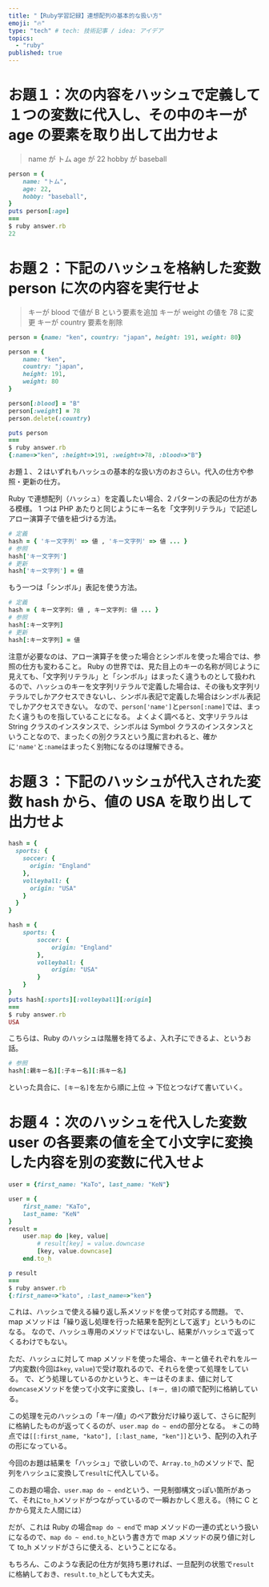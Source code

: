 ```yaml
---
title: "【Ruby学習記録】連想配列の基本的な扱い方"
emoji: "🔥"
type: "tech" # tech: 技術記事 / idea: アイデア
topics:
  - "ruby"
published: true
---
```


# お題１：次の内容をハッシュで定義して１つの変数に代入し、その中のキーが age の要素を取り出して出力せよ

> name が トム
> age が 22
> hobby が baseball

```ruby:answer.rb
person = {
    name: "トム",
    age: 22,
    hobby: "baseball",
}
puts person[:age]
===
$ ruby answer.rb
22
```

# お題２：下記のハッシュを格納した変数 person に次の内容を実行せよ

> キーが blood で値が B という要素を追加
> キーが weight の値を 78 に変更
> キーが country 要素を削除

```ruby:example.rb
person = {name: "ken", country: "japan", height: 191, weight: 80}
```

```ruby:answer.rb
person = {
    name: "ken",
    country: "japan",
    height: 191,
    weight: 80
}

person[:blood] = "B"
person[:weight] = 78
person.delete(:country)

puts person
===
$ ruby answer.rb
{:name=>"ken", :height=>191, :weight=>78, :blood=>"B"}
```

お題１、２はいずれもハッシュの基本的な扱い方のおさらい。代入の仕方や参照・更新の仕方。

Ruby で連想配列（ハッシュ）を定義したい場合、2 パターンの表記の仕方がある模様。
1 つは PHP あたりと同じようにキー名を「文字列リテラル」で記述しアロー演算子で値を紐づける方法。

```ruby
# 定義
hash = { 'キー文字列' => 値 , 'キー文字列' => 値 ... }
# 参照
hash['キー文字列']
# 更新
hash['キー文字列'] = 値
```

もう一つは「シンボル」表記を使う方法。

```ruby
# 定義
hash = { キー文字列: 値 , キー文字列: 値 ... }
# 参照
hash[:キー文字列]
# 更新
hash[:キー文字列] = 値
```

注意が必要なのは、アロー演算子を使った場合とシンボルを使った場合では、参照の仕方も変わること。
Ruby の世界では、見た目上のキーの名称が同じように見えても、「文字列リテラル」と「シンボル」はまったく違うものとして扱われるので、ハッシュのキーを文字列リテラルで定義した場合は、その後も文字列リテラルでしかアクセスできないし、シンボル表記で定義した場合はシンボル表記でしかアクセスできない。
なので、`person['name']`と`person[:name]`では、まったく違うものを指していることになる。
よくよく調べると、文字リテラルは String クラスのインスタンスで、シンボルは Symbol クラスのインスタンスということなので、まったくの別クラスという風に言われると、確かに`'name'`と`:name`はまったく別物になるのは理解できる。

# お題３：下記のハッシュが代入された変数 hash から、値の USA を取り出して出力せよ

```ruby:example.rb
hash = {
  sports: {
    soccer: {
      origin: "England"
    },
    volleyball: {
      origin: "USA"
    }
  }
}
```

```ruby:answer.rb
hash = {
    sports: {
        soccer: {
            origin: "England"
        },
        volleyball: {
            origin: "USA"
        }
    }
}
puts hash[:sports][:volleyball][:origin]
===
$ ruby answer.rb
USA
```

こちらは、Ruby のハッシュは階層を持てるよ、入れ子にできるよ、というお話。

```ruby
# 参照
hash[:親キー名][:子キー名][:孫キー名]
```

といった具合に、`[キー名]`を左から順に上位 → 下位とつなげて書いていく。

# お題４：次のハッシュを代入した変数 user の各要素の値を全て小文字に変換した内容を別の変数に代入せよ

```ruby:example.rb
user = {first_name: "KaTo", last_name: "KeN"}
```

```ruby:answer.rb
user = {
    first_name: "KaTo",
    last_name: "KeN"
}
result =
    user.map do |key, value|
        # result[key] = value.downcase
        [key, value.downcase]
    end.to_h

p result
===
$ ruby answer.rb
{:first_name=>"kato", :last_name=>"ken"}
```

これは、ハッシュで使える繰り返し系メソッドを使って対応する問題。
で、map メソッドは「繰り返し処理を行った結果を配列として返す」というものになる。
なので、ハッシュ専用のメソッドではないし、結果がハッシュで返ってくるわけでもない。

ただ、ハッシュに対して map メソッドを使った場合、キーと値それぞれをループ内変数(今回は`key`, `value`)で受け取れるので、それらを使って処理をしている。
で、どう処理しているのかというと、キーはそのまま、値に対して`downcase`メソッドを使って小文字に変換し、`[キー, 値]`の順で配列に格納している。

この処理を元のハッシュの「キー/値」のペア数分だけ繰り返して、さらに配列に格納したものが返ってくるのが、`user.map do ~ end`の部分となる。
＊この時点では`[[:first_name, "kato"], [:last_name, "ken"]]`という、配列の入れ子の形になっている。

今回のお題は結果を「ハッシュ」で欲しいので、`Array.to_h`のメソッドで、配列をハッシュに変換して`result`に代入している。

このお題の場合、`user.map do ~ end`という、一見制御構文っぽい箇所があって、それに`to_h`メソッドがつながっているので一瞬おかしく思える。（特に C とかから覚えた人間には）

だが、これは Ruby の場合`map do ~ end`で map メソッドの一連の式という扱いになるので、`map do ~ end.to_h`という書き方で map メソッドの戻り値に対して to_h メソッドがさらに使える、ということになる。

もちろん、このような表記の仕方が気持ち悪ければ、一旦配列の状態で`result`に格納しておき、`result.to_h`としても大丈夫。

